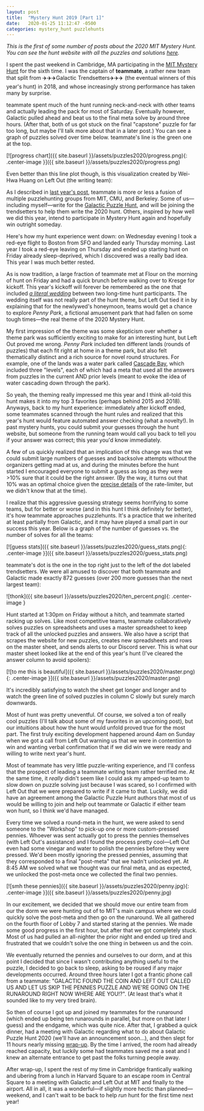 ```yaml
---
layout: post
title:  "Mystery Hunt 2019 [Part 1]"
date:   2020-01-25 11:12:47 -0500
categories: mystery_hunt puzzlehunts
---
```


*This is the first of some number of posts about the 2020 MIT Mystery Hunt. You can see the hunt website with all the puzzles and solutions [here](http://pennypark.fun).*

I spent the past weekend in Cambridge, MA participating in the [MIT Mystery Hunt](http://web.mit.edu/puzzle/www/) for the sixth time. I was the captain of **teammate**, a rather new team that split from ✈️✈️✈️Galactic Trendsetters✈️✈️✈️ (the eventual winners of this year's hunt) in 2018, and whose increasingly strong performance has taken many by surprise.

<!--more-->

teammate spent much of the hunt running neck-and-neck with other teams and actually leading the pack for most of Saturday. Eventually however, Galactic pulled ahead and beat us to the final meta solve by around three hours. (After that, both of us got stuck on the final "capstone" puzzle for far too long, but maybe I'll talk more about that in a later post.) You can see a graph of puzzles solved over time below. teammate's line is the green one at the top.

[![progress chart]({{ site.baseurl }}/assets/puzzles2020/progress.png){: .center-image }]({{ site.baseurl }}/assets/puzzles2020/progress.png)

Even better than this line plot though, is this visualization created by Wei-Hwa Huang on Left Out (the writing team):

<div class="flourish-embed flourish-bar-chart-race" data-src="visualisation/1267425"></div><script src="https://public.flourish.studio/resources/embed.js"></script>

As I described in [last year's post](https://fortenf.org/e/mystery_hunt/puzzlehunts/2019/01/22/mystery-hunt-2019-part-1.html), teammate is more or less a fusion of multiple puzzlehunting groups from MIT, CMU, and Berkeley. Some of us—including myself—write for the [Galactic Puzzle Hunt](https://galacticpuzzlehunt.com/), and will be joining the trendsetters to help them write the 2020 hunt. Others, inspired by how well we did this year, intend to participate in Mystery Hunt again and hopefully win outright someday.

Here's how my hunt experience went down: on Wednesday evening I took a red-eye flight to Boston from SFO and landed early Thursday morning. Last year I took a red-eye leaving on Thursday and ended up starting hunt on Friday already sleep-deprived, which I discovered was a really bad idea. This year I was much better rested.

As is now tradition, a large fraction of teammate met at Flour on the morning of hunt on Friday and had a quick brunch before walking over to Kresge for kickoff. This year's kickoff will forever be remembered as the one that included [*a literal wedding*](https://www.youtube.com/watch?v=mOKqITBPo2w) between two long-time hunt participants. The wedding itself was not really part of the hunt theme, but Left Out tied it in by explaining that for the newlywed's honeymoon, teams would get a chance to explore *Penny Park*, a fictional amusement park that had fallen on some tough times—the real theme of the 2020 Mystery Hunt.

My first impression of the theme was some skepticism over whether a theme park was sufficiently exciting to make for an interesting hunt, but Left Out proved me wrong. *Penny Park* included ten different lands (rounds of puzzles) that each fit right at home in a theme park, but also felt thematically distinct and a rich source for novel round structures. For example, one of the lands was a water park called [Cascade Bay](http://pennypark.fun/land/cascade/), which included three "levels", each of which had a meta that used all the answers from puzzles in the current AND prior levels (meant to evoke the idea of water cascading down through the park).

So yeah, the theming really impressed me this year and I think all-told this hunt makes it into my top 3 favorites (perhaps behind 2015 and 2018). Anyways, back to my hunt experience: immediately after kickoff ended, some teammates scanned through the hunt rules and realized that this year's hunt would feature automated answer checking (what a novelty!). In past mystery hunts, you could submit your guesses through the hunt website, but someone from the running team would call you back to tell you if your answer was correct; this year you'd know immediately.

A few of us quickly realized that an implication of this change was that we could submit large numbers of guesses and backsolve attempts without the organizers getting mad at us, and during the minutes before the hunt started I encouraged everyone to submit a guess as long as they were >10% sure that it could be the right answer. (By the way, it turns out that 10% was an optimal choice given the [precise details](https://puzzlvaria.wordpress.com/2020/01/20/2020-mit-mystery-hunt-part-1-coping-with-anticlimax/#comment-831) of the rate-limiter, but we didn't know that at the time).

I realize that this aggressive guessing strategy seems horrifying to some teams, but for better or worse (and in this hunt I think definitely for better), it's how teammate approaches puzzlehunts. It's a practice that we inherited at least partially from Galactic, and it may have played a small part in our success this year. Below is a graph of the number of guesses vs. the number of solves for all the teams:

[![guess stats]({{ site.baseurl }}/assets/puzzles2020/guess_stats.png){: .center-image }]({{ site.baseurl }}/assets/puzzles2020/guess_stats.png)

teammate's dot is the one in the top right just to the left of the dot labeled trendsetters. We were all amused to discover that both teammate and Galactic made exactly 872 guesses (over 200 more guesses than the next largest team):

![thonk]({{ site.baseurl }}/assets/puzzles2020/ten_percent.png){: .center-image }

Hunt started at 1:30pm on Friday without a hitch, and teammate started racking up solves. Like most competitive teams, teammate collaboratively solves puzzles on spreadsheets and uses a master spreadsheet to keep track of all the unlocked puzzles and answers. We also have a script that scrapes the website for new puzzles, creates new spreadsheets and rows on the master sheet, and sends alerts to our Discord server. This is what our master sheet looked like at the end of this year's hunt (I've cleared the answer column to avoid spoilers):

[![to me this is beautiful]({{ site.baseurl }}/assets/puzzles2020/master.png){: .center-image }]({{ site.baseurl }}/assets/puzzles2020/master.png)

It's incredibly satisfying to watch the sheet get longer and longer and to watch the green line of solved puzzles in column C slowly but surely march downwards.

Most of hunt was pretty uneventful. Of course, we solved a ton of really cool puzzles (I'll talk about some of my favorites in an upcoming post), but our intuitions about how the hunt would unfold proved true for the most part. The first truly exciting development happened around 4am on Sunday when we got a call from Left Out warning us that we were in contention to win and wanting verbal confirmation that if we did win we were ready and willing to write next year's hunt.

Most of teammate has very little puzzle-writing experience, and I'll confess that the prospect of leading a teammate writing team rather terrified me. At the same time, it *really* didn't seem like I could ask my amped-up team to slow down on puzzle solving just because I was scared, so I confirmed with Left Out that we were prepared to write if it came to that. Luckily, we did have an agreement among the Galactic Puzzle Hunt authors that most of us would be willing to join and help out teammate or Galactic if either team won hunt, so I think we'd have managed.

Every time we solved a round-meta in the hunt, we were asked to send someone to the "Workshop" to pick-up one or more custom-pressed pennies. Whoever was sent actually got to press the pennies themselves (with Left Out's assistance) and I found the process pretty cool—Left Out even had some vinegar and water to polish the pennies before they were pressed. We'd been mostly ignoring the pressed pennies, assuming that they corresponded to a final "post-meta" that we hadn't unlocked yet. At 8:45 AM we solved what we thought was our final meta, and as expected, we unlocked the post-meta once we collected the final two pennies.

[![smh these pennies]({{ site.baseurl }}/assets/puzzles2020/penny.jpg){: .center-image }]({{ site.baseurl }}/assets/puzzles2020/penny.jpg)

In our excitement, we decided that we should move our entire team from our the dorm we were hunting out of to MIT's main campus where we could quickly solve the post-meta and then go on the runaround. We all gathered on the fourth floor of Lobby 7 and started staring at the pennies. We made some good progress in the first hour, but after that we got completely stuck. Most of us had pulled an all-nighter the prior night and ended up tired and frustrated that we couldn't solve the one thing in between us and the coin.

We eventually returned the pennies and ourselves to our dorm, and at this point I decided that since I wasn't contributing anything useful to the puzzle, I decided to go back to sleep, asking to be roused if any major developments occurred. Around three hours later I got a frantic phone call from a teammate: "GALACTIC FOUND THE COIN AND LEFT OUT CALLED US AND LET US SKIP THE PENNIES PUZZLE AND WE'RE GOING ON THE RUNAROUND RIGHT NOW WHERE ARE YOU!?". (At least that's what it sounded like to my very tired brain).

So then of course I got up and joined my teammates for the runaround (which ended up being ten runarounds in parallel, but more on that later I guess) and the endgame, which was quite nice. After that, I grabbed a quick dinner, had a meeting with Galactic regarding what to do about Galactic Puzzle Hunt 2020 (we'll have an announcement soon…), and then slept for 11 hours nearly missing [wrap-up](https://www.youtube.com/watch?v=WjM0mSgoqPI). By the time I arrived, the room had already reached capacity, but luckily some had teammates saved me a seat and I knew an alternate entrance to get past the folks turning people away.

After wrap-up, I spent the rest of my time in Cambridge frantically walking and ubering from a lunch in Harvard Square to an escape room in Central Square to a meeting with Galactic and Left Out at MIT and finally to the airport. All in all, it was a wonderful—if slightly more hectic than planned—weekend, and I can't wait to be back to help *run* hunt for the first time next year!

